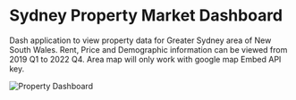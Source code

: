 # Sydney Property Market Dashboard

Dash application to view property data for Greater Sydney area of New South Wales. Rent, Price and Demographic information can be viewed from 2019 Q1 to 2022 Q4. Area map will only work with google map Embed API key.

<img src="https://i.imgur.com/bPqiaX7.png" alt="Property Dashboard">
